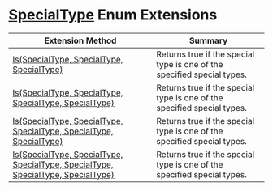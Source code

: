 # [SpecialType](https://docs.microsoft.com/en-us/dotnet/api/microsoft.codeanalysis.specialtype) Enum Extensions

| Extension Method | Summary |
| ---------------- | ------- |
| [Is(SpecialType, SpecialType, SpecialType)](../../../Roslynator/EnumExtensions/Is/README.md) | Returns true if the special type is one of the specified special types\. |
| [Is(SpecialType, SpecialType, SpecialType, SpecialType)](../../../Roslynator/EnumExtensions/Is/README.md) | Returns true if the special type is one of the specified special types\. |
| [Is(SpecialType, SpecialType, SpecialType, SpecialType, SpecialType)](../../../Roslynator/EnumExtensions/Is/README.md) | Returns true if the special type is one of the specified special types\. |
| [Is(SpecialType, SpecialType, SpecialType, SpecialType, SpecialType, SpecialType)](../../../Roslynator/EnumExtensions/Is/README.md) | Returns true if the special type is one of the specified special types\. |

